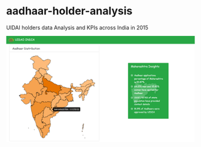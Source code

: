 # aadhaar-holder-analysis

UIDAI holders data Analysis and KPIs across India in 2015

![screenshot](img/home.png?raw=true)
